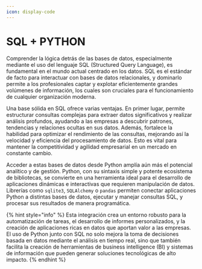 ```yaml
---
icon: display-code
---
```


# SQL + PYTHON

Comprender la lógica detrás de las bases de datos, especialmente mediante el uso del lenguaje SQL (Structured Query Language), es fundamental en el mundo actual centrado en los datos. SQL es el estándar de facto para interactuar con bases de datos relacionales, y dominarlo permite a los profesionales captar y explotar eficientemente grandes volúmenes de información, los cuales son cruciales para el funcionamiento de cualquier organización moderna.

Una base sólida en SQL ofrece varias ventajas. En primer lugar, permite estructurar consultas complejas para extraer datos significativos y realizar análisis profundos, ayudando a las empresas a descubrir patrones, tendencias y relaciones ocultas en sus datos. Además, fortalece la habilidad para optimizar el rendimiento de las consultas, mejorando así la velocidad y eficiencia del procesamiento de datos. Esto es vital para mantener la competitividad y agilidad empresarial en un mercado en constante cambio.

Acceder a estas bases de datos desde Python amplía aún más el potencial analítico y de gestión. Python, con su sintaxis simple y potente ecosistema de bibliotecas, se convierte en una herramienta ideal para el desarrollo de aplicaciones dinámicas e interactivas que requieren manipulación de datos. Librerías como `sqlite3`, `SQLAlchemy` o `pandas` permiten conectar aplicaciones Python a distintas bases de datos, ejecutar y manejar consultas SQL, y procesar sus resultados de manera programática.

{% hint style="info" %}
Esta integración crea un entorno robusto para la automatización de tareas, el desarrollo de informes personalizados, y la creación de aplicaciones ricas en datos que aportan valor a las empresas. El uso de Python junto con SQL no solo mejora la toma de decisiones basada en datos mediante el análisis en tiempo real, sino que también facilita la creación de herramientas de business intelligence (BI) y sistemas de información que pueden generar soluciones tecnológicas de alto impacto.
{% endhint %}

